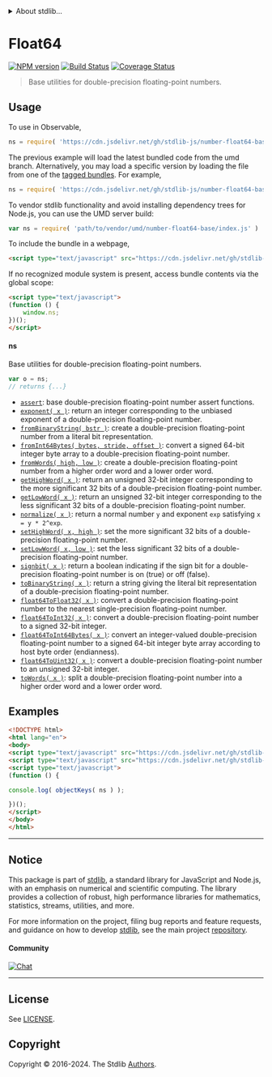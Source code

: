 <!--

@license Apache-2.0

Copyright (c) 2018 The Stdlib Authors.

Licensed under the Apache License, Version 2.0 (the "License");
you may not use this file except in compliance with the License.
You may obtain a copy of the License at

   http://www.apache.org/licenses/LICENSE-2.0

Unless required by applicable law or agreed to in writing, software
distributed under the License is distributed on an "AS IS" BASIS,
WITHOUT WARRANTIES OR CONDITIONS OF ANY KIND, either express or implied.
See the License for the specific language governing permissions and
limitations under the License.

-->


<details>
  <summary>
    About stdlib...
  </summary>
  <p>We believe in a future in which the web is a preferred environment for numerical computation. To help realize this future, we've built stdlib. stdlib is a standard library, with an emphasis on numerical and scientific computation, written in JavaScript (and C) for execution in browsers and in Node.js.</p>
  <p>The library is fully decomposable, being architected in such a way that you can swap out and mix and match APIs and functionality to cater to your exact preferences and use cases.</p>
  <p>When you use stdlib, you can be absolutely certain that you are using the most thorough, rigorous, well-written, studied, documented, tested, measured, and high-quality code out there.</p>
  <p>To join us in bringing numerical computing to the web, get started by checking us out on <a href="https://github.com/stdlib-js/stdlib">GitHub</a>, and please consider <a href="https://opencollective.com/stdlib">financially supporting stdlib</a>. We greatly appreciate your continued support!</p>
</details>

# Float64

[![NPM version][npm-image]][npm-url] [![Build Status][test-image]][test-url] [![Coverage Status][coverage-image]][coverage-url] <!-- [![dependencies][dependencies-image]][dependencies-url] -->

> Base utilities for double-precision floating-point numbers.



<section class="usage">

## Usage

To use in Observable,

```javascript
ns = require( 'https://cdn.jsdelivr.net/gh/stdlib-js/number-float64-base@umd/browser.js' )
```
The previous example will load the latest bundled code from the umd branch. Alternatively, you may load a specific version by loading the file from one of the [tagged bundles](https://github.com/stdlib-js/number-float64-base/tags). For example,

```javascript
ns = require( 'https://cdn.jsdelivr.net/gh/stdlib-js/number-float64-base@v0.2.1-umd/browser.js' )
```

To vendor stdlib functionality and avoid installing dependency trees for Node.js, you can use the UMD server build:

```javascript
var ns = require( 'path/to/vendor/umd/number-float64-base/index.js' )
```

To include the bundle in a webpage,

```html
<script type="text/javascript" src="https://cdn.jsdelivr.net/gh/stdlib-js/number-float64-base@umd/browser.js"></script>
```

If no recognized module system is present, access bundle contents via the global scope:

```html
<script type="text/javascript">
(function () {
    window.ns;
})();
</script>
```

#### ns

Base utilities for double-precision floating-point numbers.

```javascript
var o = ns;
// returns {...}
```

<!-- <toc pattern="*"> -->

<div class="namespace-toc">

-   <span class="signature">[`assert`][@stdlib/number/float64/base/assert]</span><span class="delimiter">: </span><span class="description">base double-precision floating-point number assert functions.</span>
-   <span class="signature">[`exponent( x )`][@stdlib/number/float64/base/exponent]</span><span class="delimiter">: </span><span class="description">return an integer corresponding to the unbiased exponent of a double-precision floating-point number.</span>
-   <span class="signature">[`fromBinaryString( bstr )`][@stdlib/number/float64/base/from-binary-string]</span><span class="delimiter">: </span><span class="description">create a double-precision floating-point number from a literal bit representation.</span>
-   <span class="signature">[`fromInt64Bytes( bytes, stride, offset )`][@stdlib/number/float64/base/from-int64-bytes]</span><span class="delimiter">: </span><span class="description">convert a signed 64-bit integer byte array to a double-precision floating-point number.</span>
-   <span class="signature">[`fromWords( high, low )`][@stdlib/number/float64/base/from-words]</span><span class="delimiter">: </span><span class="description">create a double-precision floating-point number from a higher order word and a lower order word.</span>
-   <span class="signature">[`getHighWord( x )`][@stdlib/number/float64/base/get-high-word]</span><span class="delimiter">: </span><span class="description">return an unsigned 32-bit integer corresponding to the more significant 32 bits of a double-precision floating-point number.</span>
-   <span class="signature">[`getLowWord( x )`][@stdlib/number/float64/base/get-low-word]</span><span class="delimiter">: </span><span class="description">return an unsigned 32-bit integer corresponding to the less significant 32 bits of a double-precision floating-point number.</span>
-   <span class="signature">[`normalize( x )`][@stdlib/number/float64/base/normalize]</span><span class="delimiter">: </span><span class="description">return a normal number `y` and exponent `exp` satisfying `x = y * 2^exp`.</span>
-   <span class="signature">[`setHighWord( x, high )`][@stdlib/number/float64/base/set-high-word]</span><span class="delimiter">: </span><span class="description">set the more significant 32 bits of a double-precision floating-point number.</span>
-   <span class="signature">[`setLowWord( x, low )`][@stdlib/number/float64/base/set-low-word]</span><span class="delimiter">: </span><span class="description">set the less significant 32 bits of a double-precision floating-point number.</span>
-   <span class="signature">[`signbit( x )`][@stdlib/number/float64/base/signbit]</span><span class="delimiter">: </span><span class="description">return a boolean indicating if the sign bit for a double-precision floating-point number is on (true) or off (false).</span>
-   <span class="signature">[`toBinaryString( x )`][@stdlib/number/float64/base/to-binary-string]</span><span class="delimiter">: </span><span class="description">return a string giving the literal bit representation of a double-precision floating-point number.</span>
-   <span class="signature">[`float64ToFloat32( x )`][@stdlib/number/float64/base/to-float32]</span><span class="delimiter">: </span><span class="description">convert a double-precision floating-point number to the nearest single-precision floating-point number.</span>
-   <span class="signature">[`float64ToInt32( x )`][@stdlib/number/float64/base/to-int32]</span><span class="delimiter">: </span><span class="description">convert a double-precision floating-point number to a signed 32-bit integer.</span>
-   <span class="signature">[`float64ToInt64Bytes( x )`][@stdlib/number/float64/base/to-int64-bytes]</span><span class="delimiter">: </span><span class="description">convert an integer-valued double-precision floating-point number to a signed 64-bit integer byte array according to host byte order (endianness).</span>
-   <span class="signature">[`float64ToUint32( x )`][@stdlib/number/float64/base/to-uint32]</span><span class="delimiter">: </span><span class="description">convert a double-precision floating-point number to an unsigned 32-bit integer.</span>
-   <span class="signature">[`toWords( x )`][@stdlib/number/float64/base/to-words]</span><span class="delimiter">: </span><span class="description">split a double-precision floating-point number into a higher order word and a lower order word.</span>

</div>

<!-- </toc> -->

</section>

<!-- /.usage -->

<section class="examples">

## Examples

<!-- TODO: better examples -->

<!-- eslint no-undef: "error" -->

```html
<!DOCTYPE html>
<html lang="en">
<body>
<script type="text/javascript" src="https://cdn.jsdelivr.net/gh/stdlib-js/utils-keys@umd/browser.js"></script>
<script type="text/javascript" src="https://cdn.jsdelivr.net/gh/stdlib-js/number-float64-base@umd/browser.js"></script>
<script type="text/javascript">
(function () {

console.log( objectKeys( ns ) );

})();
</script>
</body>
</html>
```

</section>

<!-- /.examples -->

<!-- Section for related `stdlib` packages. Do not manually edit this section, as it is automatically populated. -->

<section class="related">

</section>

<!-- /.related -->

<!-- Section for all links. Make sure to keep an empty line after the `section` element and another before the `/section` close. -->


<section class="main-repo" >

* * *

## Notice

This package is part of [stdlib][stdlib], a standard library for JavaScript and Node.js, with an emphasis on numerical and scientific computing. The library provides a collection of robust, high performance libraries for mathematics, statistics, streams, utilities, and more.

For more information on the project, filing bug reports and feature requests, and guidance on how to develop [stdlib][stdlib], see the main project [repository][stdlib].

#### Community

[![Chat][chat-image]][chat-url]

---

## License

See [LICENSE][stdlib-license].


## Copyright

Copyright &copy; 2016-2024. The Stdlib [Authors][stdlib-authors].

</section>

<!-- /.stdlib -->

<!-- Section for all links. Make sure to keep an empty line after the `section` element and another before the `/section` close. -->

<section class="links">

[npm-image]: http://img.shields.io/npm/v/@stdlib/number-float64-base.svg
[npm-url]: https://npmjs.org/package/@stdlib/number-float64-base

[test-image]: https://github.com/stdlib-js/number-float64-base/actions/workflows/test.yml/badge.svg?branch=v0.2.1
[test-url]: https://github.com/stdlib-js/number-float64-base/actions/workflows/test.yml?query=branch:v0.2.1

[coverage-image]: https://img.shields.io/codecov/c/github/stdlib-js/number-float64-base/main.svg
[coverage-url]: https://codecov.io/github/stdlib-js/number-float64-base?branch=main

<!--

[dependencies-image]: https://img.shields.io/david/stdlib-js/number-float64-base.svg
[dependencies-url]: https://david-dm.org/stdlib-js/number-float64-base/main

-->

[chat-image]: https://img.shields.io/gitter/room/stdlib-js/stdlib.svg
[chat-url]: https://app.gitter.im/#/room/#stdlib-js_stdlib:gitter.im

[stdlib]: https://github.com/stdlib-js/stdlib

[stdlib-authors]: https://github.com/stdlib-js/stdlib/graphs/contributors

[umd]: https://github.com/umdjs/umd
[es-module]: https://developer.mozilla.org/en-US/docs/Web/JavaScript/Guide/Modules

[deno-url]: https://github.com/stdlib-js/number-float64-base/tree/deno
[deno-readme]: https://github.com/stdlib-js/number-float64-base/blob/deno/README.md
[umd-url]: https://github.com/stdlib-js/number-float64-base/tree/umd
[umd-readme]: https://github.com/stdlib-js/number-float64-base/blob/umd/README.md
[esm-url]: https://github.com/stdlib-js/number-float64-base/tree/esm
[esm-readme]: https://github.com/stdlib-js/number-float64-base/blob/esm/README.md
[branches-url]: https://github.com/stdlib-js/number-float64-base/blob/main/branches.md

[stdlib-license]: https://raw.githubusercontent.com/stdlib-js/number-float64-base/main/LICENSE

<!-- <toc-links> -->

[@stdlib/number/float64/base/assert]: https://github.com/stdlib-js/number-float64-base-assert/tree/umd

[@stdlib/number/float64/base/exponent]: https://github.com/stdlib-js/number-float64-base-exponent/tree/umd

[@stdlib/number/float64/base/from-binary-string]: https://github.com/stdlib-js/number-float64-base-from-binary-string/tree/umd

[@stdlib/number/float64/base/from-int64-bytes]: https://github.com/stdlib-js/number-float64-base-from-int64-bytes/tree/umd

[@stdlib/number/float64/base/from-words]: https://github.com/stdlib-js/number-float64-base-from-words/tree/umd

[@stdlib/number/float64/base/get-high-word]: https://github.com/stdlib-js/number-float64-base-get-high-word/tree/umd

[@stdlib/number/float64/base/get-low-word]: https://github.com/stdlib-js/number-float64-base-get-low-word/tree/umd

[@stdlib/number/float64/base/normalize]: https://github.com/stdlib-js/number-float64-base-normalize/tree/umd

[@stdlib/number/float64/base/set-high-word]: https://github.com/stdlib-js/number-float64-base-set-high-word/tree/umd

[@stdlib/number/float64/base/set-low-word]: https://github.com/stdlib-js/number-float64-base-set-low-word/tree/umd

[@stdlib/number/float64/base/signbit]: https://github.com/stdlib-js/number-float64-base-signbit/tree/umd

[@stdlib/number/float64/base/to-binary-string]: https://github.com/stdlib-js/number-float64-base-to-binary-string/tree/umd

[@stdlib/number/float64/base/to-float32]: https://github.com/stdlib-js/number-float64-base-to-float32/tree/umd

[@stdlib/number/float64/base/to-int32]: https://github.com/stdlib-js/number-float64-base-to-int32/tree/umd

[@stdlib/number/float64/base/to-int64-bytes]: https://github.com/stdlib-js/number-float64-base-to-int64-bytes/tree/umd

[@stdlib/number/float64/base/to-uint32]: https://github.com/stdlib-js/number-float64-base-to-uint32/tree/umd

[@stdlib/number/float64/base/to-words]: https://github.com/stdlib-js/number-float64-base-to-words/tree/umd

<!-- </toc-links> -->

</section>

<!-- /.links -->
